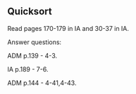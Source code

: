 ## Quicksort

Read pages 170-179 in IA and 30-37 in IA.

Answer questions:

ADM p.139 - 4-3.

IA p.189 - 7-6.

ADM p.144 - 4-41,4-43.

